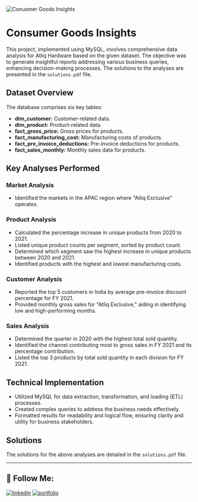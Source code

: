 ![Conusmer Goods Insights](https://github.com/aaqibbashir/Consumer-Goods-Insights/assets/6091987/768630ef-3e54-4533-b3ae-66880dd19859)

# Consumer Goods Insights

This project, implemented using MySQL, involves comprehensive data analysis for Atliq Hardware based on the given dataset. The objective was to generate insightful reports addressing various business queries, enhancing decision-making processes. The solutions to the analyses are presented in the `solutions.pdf` file.

## Dataset Overview

The database comprises six key tables:

- **dim_customer:** Customer-related data.
- **dim_product:** Product-related data.
- **fact_gross_price:** Gross prices for products.
- **fact_manufacturing_cost:** Manufacturing costs of products.
- **fact_pre_invoice_deductions:** Pre-invoice deductions for products.
- **fact_sales_monthly:** Monthly sales data for products.

## Key Analyses Performed

### Market Analysis

- Identified the markets in the APAC region where "Atliq Exclusive" operates.

### Product Analysis

- Calculated the percentage increase in unique products from 2020 to 2021.
- Listed unique product counts per segment, sorted by product count.
- Determined which segment saw the highest increase in unique products between 2020 and 2021.
- Identified products with the highest and lowest manufacturing costs.

### Customer Analysis

- Reported the top 5 customers in India by average pre-invoice discount percentage for FY 2021.
- Provided monthly gross sales for "Atliq Exclusive," aiding in identifying low and high-performing months.

### Sales Analysis

- Determined the quarter in 2020 with the highest total sold quantity.
- Identified the channel contributing most to gross sales in FY 2021 and its percentage contribution.
- Listed the top 3 products by total sold quantity in each division for FY 2021.

## Technical Implementation

- Utilized MySQL for data extraction, transformation, and loading (ETL) processes.
- Created complex queries to address the business needs effectively.
- Formatted results for readability and logical flow, ensuring clarity and utility for business stakeholders.

## Solutions

The solutions for the above analyses are detailed in the `solutions.pdf` file.


---

## 🔗 Follow Me:
[![linkedin](https://img.shields.io/badge/linkedin-0A66C2?style=for-the-badge&logo=linkedin&logoColor=white)](https://linkedin.com/in/bashiraaqib)
[![portfolio](https://img.shields.io/badge/my_portfolio-000?style=for-the-badge&logo=codio&logoColor=white)](https://codebasics.io/portfolio/Aaqib-Bashir)

